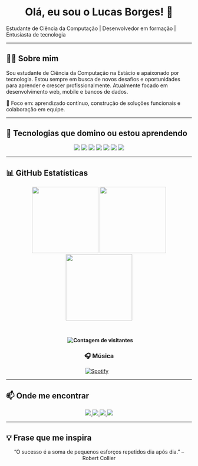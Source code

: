 <h1 align="center">Olá, eu sou o Lucas Borges! 👋</h1

<p align="center">
  Estudante de Ciência da Computação | Desenvolvedor em formação | Entusiasta de tecnologia
</p>

---

## 👨‍💻 Sobre mim

Sou estudante de Ciência da Computação na Estácio e apaixonado por tecnologia. Estou sempre em busca de novos desafios e oportunidades para aprender e crescer profissionalmente. Atualmente focado em desenvolvimento web, mobile e bancos de dados.

🎯 Foco em: aprendizado contínuo, construção de soluções funcionais e colaboração em equipe.

---


## 🚀 Tecnologias que domino ou estou aprendendo

<div align="center">
  <img src="https://img.shields.io/badge/HTML5-E34F26?style=for-the-badge&logo=html5&logoColor=white" />
  <img src="https://img.shields.io/badge/CSS3-1572B6?style=for-the-badge&logo=css3&logoColor=white" />
  <img src="https://img.shields.io/badge/Java-ED8B00?style=for-the-badge&logo=java&logoColor=white" />
  <img src="https://img.shields.io/badge/Python-3776AB?style=for-the-badge&logo=python&logoColor=white" />
  <img src="https://img.shields.io/badge/PHP-777BB4?style=for-the-badge&logo=php&logoColor=white" />
  <img src="https://img.shields.io/badge/SQL-MySQL-4479A1?style=for-the-badge&logo=mysql&logoColor=white" />
  <img src="https://img.shields.io/badge/React_Native-20232A?style=for-the-badge&logo=react&logoColor=61DAFB" />
</div>

---




## 📊 GitHub Estatísticas

<div align="center">
  
  <img height="180em" src="https://github-readme-stats.vercel.app/api?username=lucasborges06&show_icons=true&theme=github_dark&include_all_commits=true&count_private=true&hide_border=true&rank_icon=github" />

  <img height="180em" src="https://github-readme-streak-stats.herokuapp.com/?user=lucasborges06&theme=github-dark&hide_border=true" />
<img height="180em" src="https://github-readme-stats.vercel.app/api/top-langs/?username=lucasborges06&layout=compact&theme=github_dark&hide_border=true&card_width=320" />

  **<p align="center">
    <img src="https://komarev.com/ghpvc/?username=lucasborges06&color=brightgreen" alt="Contagem de visitantes" />
  </p>**



</div>



<div align="center">

### 🎧 Música 

[![Spotify](https://img.shields.io/badge/Spotify-1DB954?style=for-the-badge&logo=spotify&logoColor=white)](https://open.spotify.com/user/borgeslucas0000)
&nbsp;&nbsp;


</div>




---

## 📫 Onde me encontrar

<div align="center">
  <a href="mailto:borgeslucas0000@gmail.com">
    <img src="https://img.shields.io/badge/Gmail-D14836?style=for-the-badge&logo=gmail&logoColor=white" />
  </a>
  <a href="https://www.linkedin.com/in/lucas-borges-7654b1247/" target="_blank">
    <img src="https://img.shields.io/badge/LinkedIn-0A66C2?style=for-the-badge&logo=linkedin&logoColor=white" />
  </a>
  <a href="https://www.instagram.com/lucasborgesfl2/" target="_blank">
    <img src="https://img.shields.io/badge/Instagram-E4405F?style=for-the-badge&logo=instagram&logoColor=white" />
  </a>
  <a href="https://discord.com/users/b4955" target="_blank">
    <img src="https://img.shields.io/badge/Discord-5865F2?style=for-the-badge&logo=discord&logoColor=white" />
  </a>
</div>

---

## 💡 Frase que me inspira

<p align="center">
  “O sucesso é a soma de pequenos esforços repetidos dia após dia.” – Robert Collier
</p>
